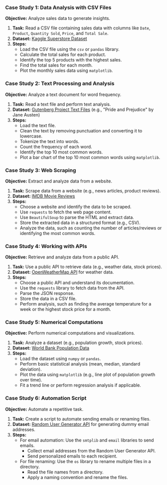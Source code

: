 ### Case Study 1: Data Analysis with CSV Files
**Objective:** Analyze sales data to generate insights.

1. **Task:** Read a CSV file containing sales data with columns like `Date`, `Product`, `Quantity Sold`, `Price`, and `Total Sale`.
2. **Dataset:** [Kaggle Superstore Dataset](https://www.kaggle.com/datasets/vivek468/superstore-dataset-final)
3. **Steps:**
   - Load the CSV file using the `csv` or `pandas` library.
   - Calculate the total sales for each product.
   - Identify the top 5 products with the highest sales.
   - Find the total sales for each month.
   - Plot the monthly sales data using `matplotlib`.

### Case Study 2: Text Processing and Analysis
**Objective:** Analyze a text document for word frequency.

1. **Task:** Read a text file and perform text analysis.
2. **Dataset:** [Gutenberg Project Text Files](https://www.gutenberg.org/ebooks/1342) (e.g., "Pride and Prejudice" by Jane Austen)
3. **Steps:**
   - Load the text file.
   - Clean the text by removing punctuation and converting it to lowercase.
   - Tokenize the text into words.
   - Count the frequency of each word.
   - Identify the top 10 most common words.
   - Plot a bar chart of the top 10 most common words using `matplotlib`.

### Case Study 3: Web Scraping
**Objective:** Extract and analyze data from a website.

1. **Task:** Scrape data from a website (e.g., news articles, product reviews).
2. **Dataset:** [IMDB Movie Reviews](https://www.imdb.com/interfaces/)
3. **Steps:**
   - Choose a website and identify the data to be scraped.
   - Use `requests` to fetch the web page content.
   - Use `BeautifulSoup` to parse the HTML and extract data.
   - Store the extracted data in a structured format (e.g., CSV).
   - Analyze the data, such as counting the number of articles/reviews or identifying the most common words.

### Case Study 4: Working with APIs
**Objective:** Retrieve and analyze data from a public API.

1. **Task:** Use a public API to retrieve data (e.g., weather data, stock prices).
2. **Dataset:** [OpenWeatherMap API](https://openweathermap.org/api) for weather data.
3. **Steps:**
   - Choose a public API and understand its documentation.
   - Use the `requests` library to fetch data from the API.
   - Parse the JSON response.
   - Store the data in a CSV file.
   - Perform analysis, such as finding the average temperature for a week or the highest stock price for a month.

### Case Study 5: Numerical Computations
**Objective:** Perform numerical computations and visualizations.

1. **Task:** Analyze a dataset (e.g., population growth, stock prices).
2. **Dataset:** [World Bank Population Data](https://data.worldbank.org/indicator/SP.POP.TOTL)
3. **Steps:**
   - Load the dataset using `numpy` or `pandas`.
   - Perform basic statistical analysis (mean, median, standard deviation).
   - Plot the data using `matplotlib` (e.g., line plot of population growth over time).
   - Fit a trend line or perform regression analysis if applicable.

### Case Study 6: Automation Script
**Objective:** Automate a repetitive task.

1. **Task:** Create a script to automate sending emails or renaming files.
2. **Dataset:** [Random User Generator API](https://randomuser.me/) for generating dummy email addresses.
3. **Steps:**
   - For email automation: Use the `smtplib` and `email` libraries to send emails.
     - Collect email addresses from the Random User Generator API.
     - Send personalized emails to each recipient.
   - For file renaming: Use the `os` library to rename multiple files in a directory.
     - Read the file names from a directory.
     - Apply a naming convention and rename the files.